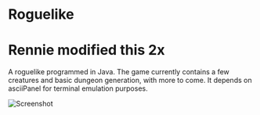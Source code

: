 # Roguelike
# Rennie modified this 2x

A roguelike programmed in Java. The game currently contains a few creatures and basic dungeon generation, with more to come. It depends on asciiPanel for terminal emulation purposes.

![Screenshot](https://jellepelgrims.com/img/workshop_gamedev_part4.png)
